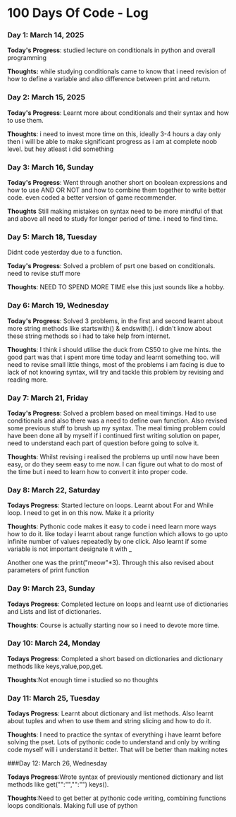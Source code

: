 # 100 Days Of Code - Log

### Day 1: March 14, 2025


**Today's Progress**: studied lecture on conditionals in python and overall programming

**Thoughts:** while studying conditionals came to know that i need revision of how to define a variable and also difference between print and return.


### Day 2: March 15, 2025


**Today's Progress**: Learnt more about conditionals and their syntax and how to use them.

**Thoughts**: i need to invest more time on this, ideally 3-4 hours a day only then i will be able to make significant progress as i am at complete noob level. but hey atleast i did something



### Day 3: March 16, Sunday

**Today's Progress**: Went through another short on boolean expressions and how to use AND OR NOT  and how to combine them together to write better code. even coded a better version of game recommender.

**Thoughts** Still making mistakes on syntax need to be more mindful of that and above all need to study for longer period of time. i need to find time.

### Day 5: March 18, Tuesday

Didnt code yesterday due to a function.

**Today's Progress**: Solved a problem of psrt one based on conditionals. need to revise stuff more

**Thoughts**: NEED TO SPEND MORE TIME else this just sounds like a hobby.

### Day 6: March 19, Wednesday 

**Today's Progress**: Solved 3 problems, in the first and second learnt about more string methods like startswith() & endswith(). i didn't know about these string methods so i had to take help from internet.

**Thoughts**: I think i should utilise the duck from CS50 to give me hints. the good part was that i spent more time today and learnt something too. will need to revise small little things, most of the problems i am facing is due to lack of not knowing syntax, will try and tackle this problem by revising and reading more.


### Day 7: March 21, Friday

**Today's Progress**: Solved a problem based on meal timings. Had to use conditionals and also there was a need to define own function. Also revised some previous stuff to brush up my syntax. The meal timing problem could have been done all by myself if i continued first writing solution on paper, need to understand each part of question before going to solve it.

**Thoughts**: Whilst revising i realised the problems up until now have been easy, or do they seem easy to me now. I can figure out what to do most of the time but i need to learn how to convert it into proper code. 


### Day 8: March 22, Saturday

**Todays Progress**: Started lecture on loops. Learnt about For and While loop. 
I need to get in on this now. Make it a priority 

**Thoughts**: Pythonic code makes it easy to code i need learn more ways how to do it. like today i learnt about range function which allows to go upto infinite number of values repeatedly by one click. Also learnt if some variable is not important designate it with _ 

Another one was the print("meow"*3). Through this also revised about parameters of print function


### Day 9: March 23, Sunday

**Todays Progress**: Completed lecture on loops and learnt use of dictionaries and Lists and list of dictionaries.

**Thoughts**: Course is actually starting now so i need to devote more time.

### Day 10: March 24, Monday

**Todays Progress**: Completed a short based on dictionaries and dictionary methods like keys,value,pop,get.

**Thoughts**:Not enough time i studied so no thoughts

### Day 11: March 25, Tuesday

**Todays Progress**: Learnt about dictionary and list methods. Also learnt about tuples and when to use them and string slicing and how to do it.

**Thoughts**: I need to practice the syntax of everything i have learnt before solving the pset. Lots of pythonic code to understand and only by writing code myself will i understand it better. That will be better than making notes

###Day 12: March 26, Wednesday 

**Todays Progress**:Wrote syntax of previously mentioned dictionary and list methods like get("":"","":"") keys(). 

**Thoughts**:Need to get better at pythonic code writing, combining functions loops conditionals. Making full use of python
